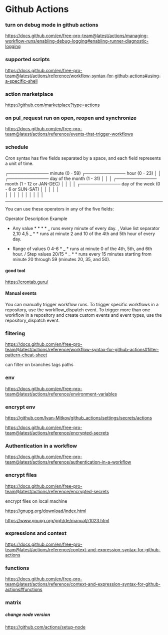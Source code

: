 # Github Actions

### turn on debug mode in github actions

https://docs.github.com/en/free-pro-team@latest/actions/managing-workflow-runs/enabling-debug-logging#enabling-runner-diagnostic-logging

### supported scripts

https://docs.github.com/en/free-pro-team@latest/actions/reference/workflow-syntax-for-github-actions#using-a-specific-shell

### action marketplace

https://github.com/marketplace?type=actions

### on pul_request run on open, reopen and synchronize

https://docs.github.com/en/free-pro-team@latest/actions/reference/events-that-trigger-workflows

### schedule

Cron syntax has five fields separated by a space, and each field represents a unit of time.

┌───────────── minute (0 - 59)
┌───────────── hour (0 - 23)
│ │ ┌───────────── day of the month (1 - 31)
│ │ │ ┌───────────── month (1 - 12 or JAN-DEC)
│ │ │ │ ┌───────────── day of the week (0 - 6 or SUN-SAT)
│ │ │ │ │  
│ │ │ │ │
│ │ │ │ │

---

You can use these operators in any of the five fields:

Operator Description Example

- Any value \* \* \* \* _ runs every minute of every day.
  , Value list separator 2,10 4,5 _ \* \* runs at minute 2 and 10 of the 4th and 5th hour of every day.

* Range of values 0 4-6 \* _ * runs at minute 0 of the 4th, 5th, and 6th hour.
  / Step values 20/15 * _ \* \* runs every 15 minutes starting from minute 20 through 59 (minutes 20, 35, and 50).

#### good tool

https://crontab.guru/

#### Manual events

You can manually trigger workflow runs. To trigger specific workflows in a repository, use the workflow_dispatch event. To trigger more than one workflow in a repository and create custom events and event types, use the repository_dispatch event.

### filtering

https://docs.github.com/en/free-pro-team@latest/actions/reference/workflow-syntax-for-github-actions#filter-pattern-cheat-sheet

can filter on branches tags paths

### env

https://docs.github.com/en/free-pro-team@latest/actions/reference/environment-variables

### encrypt env

https://github.com/Ivan-Mitkov/github_actions/settings/secrets/actions

https://docs.github.com/en/free-pro-team@latest/actions/reference/encrypted-secrets

### Authentication in a workflow

https://docs.github.com/en/free-pro-team@latest/actions/reference/authentication-in-a-workflow

### encrypt files

https://docs.github.com/en/free-pro-team@latest/actions/reference/encrypted-secrets

encrypt files on local machine

https://gnupg.org/download/index.html

https://www.gnupg.org/gph/de/manual/r1023.html

### expressions and context

https://docs.github.com/en/free-pro-team@latest/actions/reference/context-and-expression-syntax-for-github-actions

### functions

https://docs.github.com/en/free-pro-team@latest/actions/reference/context-and-expression-syntax-for-github-actions#functions

### matrix

##### change node version

https://github.com/actions/setup-node
